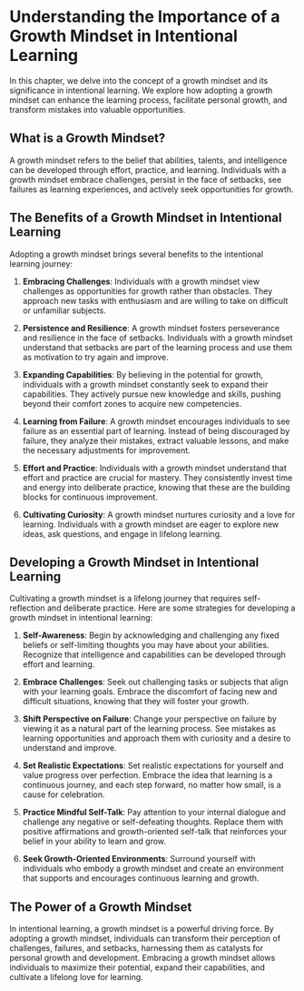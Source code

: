 Understanding the Importance of a Growth Mindset in Intentional Learning
=================================================================================

In this chapter, we delve into the concept of a growth mindset and its significance in intentional learning. We explore how adopting a growth mindset can enhance the learning process, facilitate personal growth, and transform mistakes into valuable opportunities.

**What is a Growth Mindset?**
-----------------------------

A growth mindset refers to the belief that abilities, talents, and intelligence can be developed through effort, practice, and learning. Individuals with a growth mindset embrace challenges, persist in the face of setbacks, see failures as learning experiences, and actively seek opportunities for growth.

**The Benefits of a Growth Mindset in Intentional Learning**
------------------------------------------------------------

Adopting a growth mindset brings several benefits to the intentional learning journey:

1. **Embracing Challenges**: Individuals with a growth mindset view challenges as opportunities for growth rather than obstacles. They approach new tasks with enthusiasm and are willing to take on difficult or unfamiliar subjects.

2. **Persistence and Resilience**: A growth mindset fosters perseverance and resilience in the face of setbacks. Individuals with a growth mindset understand that setbacks are part of the learning process and use them as motivation to try again and improve.

3. **Expanding Capabilities**: By believing in the potential for growth, individuals with a growth mindset constantly seek to expand their capabilities. They actively pursue new knowledge and skills, pushing beyond their comfort zones to acquire new competencies.

4. **Learning from Failure**: A growth mindset encourages individuals to see failure as an essential part of learning. Instead of being discouraged by failure, they analyze their mistakes, extract valuable lessons, and make the necessary adjustments for improvement.

5. **Effort and Practice**: Individuals with a growth mindset understand that effort and practice are crucial for mastery. They consistently invest time and energy into deliberate practice, knowing that these are the building blocks for continuous improvement.

6. **Cultivating Curiosity**: A growth mindset nurtures curiosity and a love for learning. Individuals with a growth mindset are eager to explore new ideas, ask questions, and engage in lifelong learning.

**Developing a Growth Mindset in Intentional Learning**
-------------------------------------------------------

Cultivating a growth mindset is a lifelong journey that requires self-reflection and deliberate practice. Here are some strategies for developing a growth mindset in intentional learning:

1. **Self-Awareness**: Begin by acknowledging and challenging any fixed beliefs or self-limiting thoughts you may have about your abilities. Recognize that intelligence and capabilities can be developed through effort and learning.

2. **Embrace Challenges**: Seek out challenging tasks or subjects that align with your learning goals. Embrace the discomfort of facing new and difficult situations, knowing that they will foster your growth.

3. **Shift Perspective on Failure**: Change your perspective on failure by viewing it as a natural part of the learning process. See mistakes as learning opportunities and approach them with curiosity and a desire to understand and improve.

4. **Set Realistic Expectations**: Set realistic expectations for yourself and value progress over perfection. Embrace the idea that learning is a continuous journey, and each step forward, no matter how small, is a cause for celebration.

5. **Practice Mindful Self-Talk**: Pay attention to your internal dialogue and challenge any negative or self-defeating thoughts. Replace them with positive affirmations and growth-oriented self-talk that reinforces your belief in your ability to learn and grow.

6. **Seek Growth-Oriented Environments**: Surround yourself with individuals who embody a growth mindset and create an environment that supports and encourages continuous learning and growth.

**The Power of a Growth Mindset**
---------------------------------

In intentional learning, a growth mindset is a powerful driving force. By adopting a growth mindset, individuals can transform their perception of challenges, failures, and setbacks, harnessing them as catalysts for personal growth and development. Embracing a growth mindset allows individuals to maximize their potential, expand their capabilities, and cultivate a lifelong love for learning.

